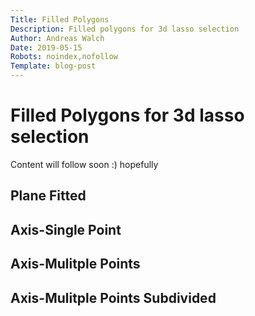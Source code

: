 ```yaml
---
Title: Filled Polygons
Description: Filled polygons for 3d lasso selection
Author: Andreas Walch
Date: 2019-05-15
Robots: noindex,nofollow
Template: blog-post
---
```

# Filled Polygons for 3d lasso selection

Content will follow soon :) hopefully

## Plane Fitted

## Axis-Single Point

## Axis-Mulitple Points

## Axis-Mulitple Points Subdivided

